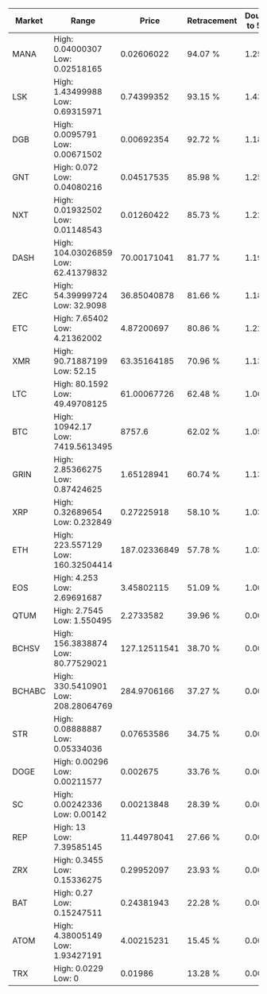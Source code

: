 | Market | Range | Price| Retracement | Doubles to 50% |
| --- | --- | --- | --- | --- |
| MANA | High: 0.04000307<br />Low: 0.02518165 | 0.02606022 | 94.07 % | 1.25 |
| LSK | High: 1.43499988<br />Low: 0.69315971 | 0.74399352 | 93.15 % | 1.43 |
| DGB | High: 0.0095791<br />Low: 0.00671502 | 0.00692354 | 92.72 % | 1.18 |
| GNT | High: 0.072<br />Low: 0.04080216 | 0.04517535 | 85.98 % | 1.25 |
| NXT | High: 0.01932502<br />Low: 0.01148543 | 0.01260422 | 85.73 % | 1.22 |
| DASH | High: 104.03026859<br />Low: 62.41379832 | 70.00171041 | 81.77 % | 1.19 |
| ZEC | High: 54.39999724<br />Low: 32.9098 | 36.85040878 | 81.66 % | 1.18 |
| ETC | High: 7.65402<br />Low: 4.21362002 | 4.87200697 | 80.86 % | 1.22 |
| XMR | High: 90.71887199<br />Low: 52.15 | 63.35164185 | 70.96 % | 1.13 |
| LTC | High: 80.1592<br />Low: 49.49708125 | 61.00067726 | 62.48 % | 1.06 |
| BTC | High: 10942.17<br />Low: 7419.5613495 | 8757.6 | 62.02 % | 1.05 |
| GRIN | High: 2.85366275<br />Low: 0.87424625 | 1.65128941 | 60.74 % | 1.13 |
| XRP | High: 0.32689654<br />Low: 0.232849 | 0.27225918 | 58.10 % | 1.03 |
| ETH | High: 223.557129<br />Low: 160.32504414 | 187.02336849 | 57.78 % | 1.03 |
| EOS | High: 4.253<br />Low: 2.69691687 | 3.45802115 | 51.09 % | 1.00 |
| QTUM | High: 2.7545<br />Low: 1.550495 | 2.2733582 | 39.96 % | 0.00 |
| BCHSV | High: 156.3838874<br />Low: 80.77529021 | 127.12511541 | 38.70 % | 0.00 |
| BCHABC | High: 330.5410901<br />Low: 208.28064769 | 284.9706166 | 37.27 % | 0.00 |
| STR | High: 0.08888887<br />Low: 0.05334036 | 0.07653586 | 34.75 % | 0.00 |
| DOGE | High: 0.00296<br />Low: 0.00211577 | 0.002675 | 33.76 % | 0.00 |
| SC | High: 0.00242336<br />Low: 0.00142 | 0.00213848 | 28.39 % | 0.00 |
| REP | High: 13<br />Low: 7.39585145 | 11.44978041 | 27.66 % | 0.00 |
| ZRX | High: 0.3455<br />Low: 0.15336275 | 0.29952097 | 23.93 % | 0.00 |
| BAT | High: 0.27<br />Low: 0.15247511 | 0.24381943 | 22.28 % | 0.00 |
| ATOM | High: 4.38005149<br />Low: 1.93427191 | 4.00215231 | 15.45 % | 0.00 |
| TRX | High: 0.0229<br />Low: 0 | 0.01986 | 13.28 % | 0.00 |
